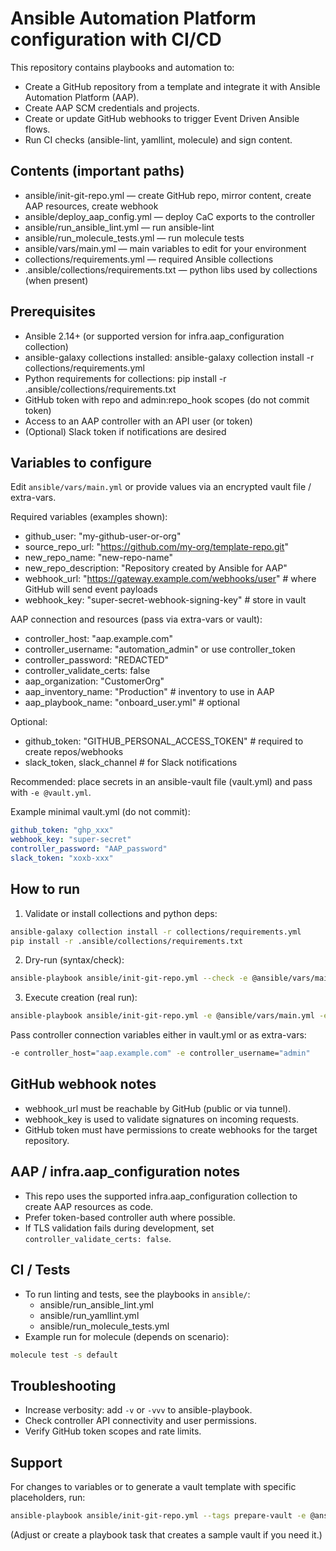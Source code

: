# Ansible Automation Platform configuration with CI/CD

This repository contains playbooks and automation to:
- Create a GitHub repository from a template and integrate it with Ansible Automation Platform (AAP).
- Create AAP SCM credentials and projects.
- Create or update GitHub webhooks to trigger Event Driven Ansible flows.
- Run CI checks (ansible-lint, yamllint, molecule) and sign content.

## Contents (important paths)
- ansible/init-git-repo.yml        — create GitHub repo, mirror content, create AAP resources, create webhook
- ansible/deploy_aap_config.yml    — deploy CaC exports to the controller
- ansible/run_ansible_lint.yml     — run ansible-lint
- ansible/run_molecule_tests.yml   — run molecule tests
- ansible/vars/main.yml            — main variables to edit for your environment
- collections/requirements.yml     — required Ansible collections
- .ansible/collections/requirements.txt — python libs used by collections (when present)

## Prerequisites
- Ansible 2.14+ (or supported version for infra.aap_configuration collection)
- ansible-galaxy collections installed:
  ansible-galaxy collection install -r collections/requirements.yml
- Python requirements for collections:
  pip install -r .ansible/collections/requirements.txt
- GitHub token with repo and admin:repo_hook scopes (do not commit token)
- Access to an AAP controller with an API user (or token)
- (Optional) Slack token if notifications are desired

## Variables to configure
Edit `ansible/vars/main.yml` or provide values via an encrypted vault file / extra-vars.

Required variables (examples shown):
- github_user: "my-github-user-or-org"
- source_repo_url: "https://github.com/my-org/template-repo.git"
- new_repo_name: "new-repo-name"
- new_repo_description: "Repository created by Ansible for AAP"
- webhook_url: "https://gateway.example.com/webhooks/user"         # where GitHub will send event payloads
- webhook_key: "super-secret-webhook-signing-key"                  # store in vault

AAP connection and resources (pass via extra-vars or vault):
- controller_host: "aap.example.com"
- controller_username: "automation_admin" or use controller_token
- controller_password: "REDACTED"
- controller_validate_certs: false
- aap_organization: "CustomerOrg"
- aap_inventory_name: "Production"      # inventory to use in AAP
- aap_playbook_name: "onboard_user.yml" # optional

Optional:
- github_token: "GITHUB_PERSONAL_ACCESS_TOKEN"  # required to create repos/webhooks
- slack_token, slack_channel                        # for Slack notifications

Recommended: place secrets in an ansible-vault file (vault.yml) and pass with `-e @vault.yml`.

Example minimal vault.yml (do not commit):
```yaml
github_token: "ghp_xxx"
webhook_key: "super-secret"
controller_password: "AAP_password"
slack_token: "xoxb-xxx"
```

## How to run
1. Validate or install collections and python deps:
```bash
ansible-galaxy collection install -r collections/requirements.yml
pip install -r .ansible/collections/requirements.txt
```

2. Dry-run (syntax/check):
```bash
ansible-playbook ansible/init-git-repo.yml --check -e @ansible/vars/main.yml -e @vault.yml
```

3. Execute creation (real run):
```bash
ansible-playbook ansible/init-git-repo.yml -e @ansible/vars/main.yml -e @vault.yml
```

Pass controller connection variables either in vault.yml or as extra-vars:
```bash
-e controller_host="aap.example.com" -e controller_username="admin"
```

## GitHub webhook notes
- webhook_url must be reachable by GitHub (public or via tunnel).
- webhook_key is used to validate signatures on incoming requests.
- GitHub token must have permissions to create webhooks for the target repository.

## AAP / infra.aap_configuration notes
- This repo uses the supported infra.aap_configuration collection to create AAP resources as code.
- Prefer token-based controller auth where possible.
- If TLS validation fails during development, set `controller_validate_certs: false`.

## CI / Tests
- To run linting and tests, see the playbooks in `ansible/`:
  - ansible/run_ansible_lint.yml
  - ansible/run_yamllint.yml
  - ansible/run_molecule_tests.yml
- Example run for molecule (depends on scenario):
```bash
molecule test -s default
```

## Troubleshooting
- Increase verbosity: add `-v` or `-vvv` to ansible-playbook.
- Check controller API connectivity and user permissions.
- Verify GitHub token scopes and rate limits.

## Support
For changes to variables or to generate a vault template with specific placeholders, run:
```bash
ansible-playbook ansible/init-git-repo.yml --tags prepare-vault -e @ansible/vars/main.yml
```
(Adjust or create a playbook task that creates a sample vault if you need it.)

